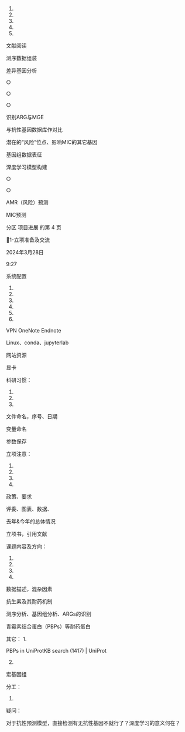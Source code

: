

1.

2.

3.

4.

5.

文献阅读

测序数据组装

差异基因分析

○

○

○

识别ARG与MGE

与抗性基因数据库作对比

潜在的“风险”位点、影响MIC的其它基因

基因组数据表征

深度学习模型构建

○

○

AMR（风险）预测

MIC预测



分区 项目进展 的第 4 页

1-立项准备及交流

2024年3月28日

9:27



系统配置

1.
2.
3.

4.

5.

6.

VPN
OneNote
Endnote

Linux、conda、jupyterlab

网站资源

显卡

科研习惯：

1.

2.

3.

文件命名，序号、日期

变量命名

参数保存

立项注意：

1.

2.

3.

4.

政策、要求

评委、图表、数据、

去年&今年的总体情况

立项书，引用文献

课题内容及方向：

1.

2.

3.

4.

数据描述，混杂因素

抗生素及其耐药机制

测序分析、基因组分析、ARGs的识别

青霉素结合蛋白（PBPs）等耐药蛋白

其它：
1.

PBPs in UniProtKB search (1417) | UniProt

2.

宏基因组

分工：

1.

疑问：

对于抗性预测模型，直接检测有无抗性基因不就行了？深度学习的意义何在？

